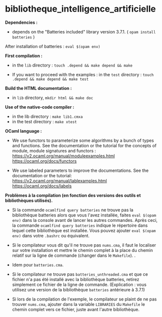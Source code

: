 # bibliotheque_intelligence_artificielle



**Dependencies :**

- depends on the "Batteries included" library version 3.7.1.
    ( `opam install batteries` )

After installation of batteries : `eval $(opam env)`		 

**First compilation :**

- in the `lib` directory : `touch .depend && make depend && make`

- If you want to proceed with the examples : in the `test` directory : `touch .depend && make depend && make test`

**Build the HTML documentation :**

- in `lib` directory, `mkdir html && make doc`


**Use of the native-code compiler :**
- in the lib directory : `make lib1.cmxa`
- in the test directory : `make xtest`

**OCaml language :**

- We use functors to parameterize some algorithms by a bunch of types and functions. See the documentation or the tutorial for the concepts of module, module signatures and functors :
https://v2.ocaml.org/manual/moduleexamples.html
https://ocaml.org/docs/functors

- We use labeled parameters to improve the documentations. See the documentation or the tutorial:
https://v2.ocaml.org/manual/lablexamples.html
https://ocaml.org/docs/labels



**Problèmes à la compilation (en fonction des versions des outils et bibliothèques utilisés).**

- Si la commande `ocamlfind query batteries` ne trouve pas la bibliothèque batteries alors que vous l'avez installée, faites `eval $(opam env)` dans la console avant de lancer les autres commandes. Après ceci, la commande `ocamlfind query batteries` indique le répertoire dans lequel cette bibliothèque est installée. Vous pouvez ajouter `eval $(opam env)` dans votre `.bashrc` ou équivalent.

- Si le compilateur vous dit qu'il ne trouve pas `nums.cma`, il faut le localiser sur votre installation et mettre le chemin complet à la place du chemin relatif sur la ligne de commande (changer dans le `Makefile`). .

- Idem pour `batteries.cma`.

- Si le compilateur ne trouve pas `batteries_unthreaded.cma` et que ce fichier n'a pas été installé avec la bibliothèque batteries, retirez simplement ce fichier de la ligne de commande. (Explication : vous utilisez une version de la bibliothèque `batteries` antérieure à 3.7.1)

- Si lors de la compilation de l'exemple, le compilateur se plaint de ne pas trouver `nums.cma`, ajouter dans la variable `LIBRARIES` du `Makefile` le chemin complet vers ce fichier, juste avant l'autre bibliothèque.

